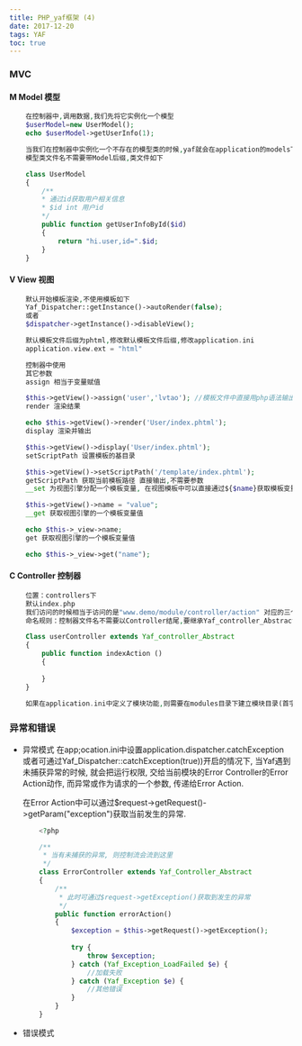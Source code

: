 ```yaml
---
title: PHP_yaf框架 (4)
date: 2017-12-20
tags: YAF
toc: true
---
```


### MVC

#### M Model 模型
```php
    在控制器中,调用数据,我们先将它实例化一个模型
    $userModel=new UserModel();
    echo $userModel->getUserInfo(1);

    当我们在控制器中实例化一个不存在的模型类的时候,yaf就会在application的models下寻找这个模型类
    模型类文件名不需要带Model后缀,类文件如下

    class UserModel 
    {
        /**
        * 通过id获取用户相关信息
        * $id int 用户id
        */
        public function getUserInfoById($id)
        {
            return "hi.user,id=".$id;
        }
    }
```

<!-- more -->

#### V View 视图
```php
    默认开始模板渲染,不使用模板如下
    Yaf_Dispatcher::getInstance()->autoRender(false); 
    或者
    $dispatcher->getInstance()->disableView();

    默认模板文件后缀为phtml,修改默认模板文件后缀,修改application.ini
    application.view.ext = "html"

    控制器中使用
    其它参数
    assign 相当于变量赋值

    $this->getView()->assign('user','lvtao'); //模板文件中直接用php语法输出
    render 渲染结果

    echo $this->getView()->render('User/index.phtml');
    display 渲染并输出

    $this->getView()->display('User/index.phtml');
    setScriptPath 设置模板的基目录

    $this->getView()->setScriptPath('/template/index.phtml');
    getScriptPath 获取当前模板路径 直接输出,不需要参数
    __set 为视图引擎分配一个模板变量, 在视图模板中可以直接通过${$name}获取模板变量值

    $this->getView()->name = "value";
    __get 获取视图引擎的一个模板变量值

    echo $this->_view->name;
    get 获取视图引擎的一个模板变量值

    echo $this->_view->get("name");
```

#### C Controller 控制器
```php
    位置：controllers下
    默认index.php
    我们访问的时候相当于访问的是"www.demo/module/controller/action" 对应的三个index就是模块、控制器、动作
    命名规则：控制器文件名不需要以Controller结尾,要继承Yaf_controller_Abstract抽象类,类名需要以Controller结尾,方法需要以Action结尾 

    Class userController extends Yaf_controller_Abstract
    {
        public function indexAction ()
        {
            
        }
    }

    如果在application.ini中定义了模块功能,则需要在modules目录下建立模块目录(首字母大写),再建controllers目录
```

### 异常和错误
- 异常模式
    在app;ocation.ini中设置application.dispatcher.catchException
    或者可通过Yaf_Dispatcher::catchException(true))开启的情况下, 当Yaf遇到未捕获异常的时候, 就会把运行权限, 交给当前模块的Error Controller的Error Action动作, 而异常或作为请求的一个参数, 传递给Error Action.

    在Error Action中可以通过$request->getRequest()->getParam("exception")获取当前发生的异常.

    ```php
        <?php

        /**
         * 当有未捕获的异常, 则控制流会流到这里
         */
        class ErrorController extends Yaf_Controller_Abstract 
        {
            /**
             * 此时可通过$request->getException()获取到发生的异常
             */
            public function errorAction() 
            {
                $exception = $this->getRequest()->getException();
                
                try {
                    throw $exception;
                } catch (Yaf_Exception_LoadFailed $e) {
                    //加载失败
                } catch (Yaf_Exception $e) {
                    //其他错误
                }
            }
        }
    ```
- 错误模式

